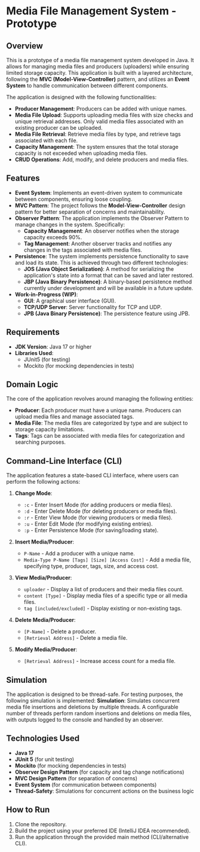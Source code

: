 # Media File Management System - Prototype

## Overview

This is a prototype of a media file management system developed in Java. It allows for managing media files and producers (uploaders) while ensuring limited storage capacity. 
This application is built with a layered architecture, following the **MVC (Model-View-Controller)** pattern, and utilizes an **Event System** to handle communication between different components. 

The application is designed with the following functionalities:
- **Producer Management**: Producers can be added with unique names.
- **Media File Upload**: Supports uploading media files with size checks and unique retrieval addresses. Only valid media files associated with an existing producer can be uploaded.
- **Media File Retrieval**: Retrieve media files by type, and retrieve tags associated with each file.
- **Capacity Management**: The system ensures that the total storage capacity is not exceeded when uploading media files.
- **CRUD Operations**: Add, modify, and delete producers and media files.

## Features

- **Event System**: Implements an event-driven system to communicate between components, ensuring loose coupling.
- **MVC Pattern**: The project follows the **Model-View-Controller** design pattern for better separation of concerns and maintainability.
- **Observer Pattern**: The application implements the Observer Pattern to manage changes in the system. Specifically:
  - **Capacity Management**: An observer notifies when the storage capacity exceeds 90%.
  - **Tag Management**: Another observer tracks and notifies any changes in the tags associated with media files.
- **Persistence**: The system implements persistence functionality to save and load its state. This is achieved through two different technologies:
  - **JOS (Java Object Serialization)**: A method for serializing the application's state into a format that can be saved and later restored.
  - **JBP (Java Binary Persistence)**: A binary-based persistence method currently under development and will be available in a future update.
- **Work-in-Progress (WIP)**:
  - **GUI**: A graphical user interface (GUI).
  - **TCP/UDP Server**: Server functionality for TCP and UDP.
  - **JPB (Java Binary Persistence)**: The persistence feature using JPB.

## Requirements

- **JDK Version**: Java 17 or higher
- **Libraries Used**:
  - JUnit5 (for testing)
  - Mockito (for mocking dependencies in tests)

## Domain Logic

The core of the application revolves around managing the following entities:
- **Producer**: Each producer must have a unique name. Producers can upload media files and manage associated tags.
- **Media File**: The media files are categorized by type and are subject to storage capacity limitations.
- **Tags**: Tags can be associated with media files for categorization and searching purposes.

## Command-Line Interface (CLI)

The application features a state-based CLI interface, where users can perform the following actions:

1. **Change Mode**:
   - `:c` - Enter Insert Mode (for adding producers or media files).
   - `:d` - Enter Delete Mode (for deleting producers or media files).
   - `:r` - Enter View Mode (for viewing producers or media files).
   - `:u` - Enter Edit Mode (for modifying existing entries).
   - `:p` - Enter Persistence Mode (for saving/loading state).

2. **Insert Media/Producer**:
   - `P-Name` - Add a producer with a unique name.
   - `Media-Type P-Name [Tags] [Size] [Access Cost]` - Add a media file, specifying type, producer, tags, size, and access cost.

3. **View Media/Producer**:
   - `uploader` - Display a list of producers and their media files count.
   - `content [Type]` - Display media files of a specific type or all media files.
   - `tag [included/excluded]` - Display existing or non-existing tags.

4. **Delete Media/Producer**:
   - `[P-Name]` - Delete a producer.
   - `[Retrieval Address]` - Delete a media file.

5. **Modify Media/Producer**:
   - `[Retrieval Address]` - Increase access count for a media file.

## Simulation

The application is designed to be thread-safe. For testing purposes, the following simulation is implemented:
**Simulation**: Simulates concurrent media file insertions and deletions by multiple threads. 
A configurable number of threads perform random insertions and deletions on media files, with outputs logged to the console and handled by an observer.

## Technologies Used

- **Java 17**
- **JUnit 5** (for unit testing)
- **Mockito** (for mocking dependencies in tests)
- **Observer Design Pattern** (for capacity and tag change notifications)
- **MVC Design Pattern** (for separation of concerns)
- **Event System** (for communication between components)
- **Thread-Safety**: Simulations for concurrent actions on the business logic

## How to Run

1. Clone the repository.
2. Build the project using your preferred IDE (IntelliJ IDEA recommended).
3. Run the application through the provided main method (CLI/alternative CLI).

